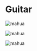 # Guitar
![mahua](http://a2.qpic.cn/psb?/V12MmeJ21x2e22/q1Ja7vi3vkZjUdRWrHBGsfeoY**Y.rjbF4PIqWRprrA!/b/dAwBAAAAAAAA&bo=ngRHAgAAAAADB*0!&rf=viewer_4)

![mahua](http://a3.qpic.cn/psb?/V12MmeJ21x2e22/ZS7n6zjxdNUgkvGlaJK7SfuOsvMC*g7ZxCIv1EJ3duA!/b/dA0BAAAAAAAA&bo=3wTWAAAAAAADACg!&rf=viewer_4)

![mahua](http://a1.qpic.cn/psb?/V12MmeJ21x2e22/S8mUeXSLkuJiBA2nCYB6nvLJ3o.19HNNuaRxJOMw5c4!/b/dOQAAAAAAAAA&bo=0wOMAQAAAAADAHg!&rf=viewer_4)
